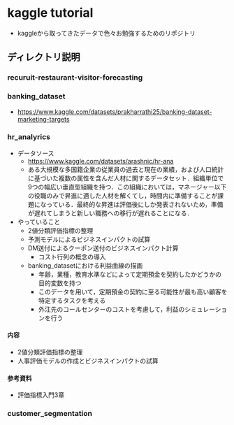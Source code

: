 # kaggle tutorial

- kaggleから取ってきたデータで色々お勉強するためのリポジトリ

## ディレクトリ説明

### recuruit-restaurant-visitor-forecasting

### banking_dataset
- https://www.kaggle.com/datasets/prakharrathi25/banking-dataset-marketing-targets
### hr_analyrics

- データソース
    - https://www.kaggle.com/datasets/arashnic/hr-ana
    - ある大規模な多国籍企業の従業員の過去と現在の業績，および人口統計に基づいた複数の属性を含んだ人材に関するデータセット．組織単位で9つの幅広い垂直型組織を持つ．この組織においては，マネージャー以下の役職のみで昇進に適した人材を解くてし，時間内に準備することが課題になっている．最終的な昇進は評価後にしか発表されないため，準備が遅れてしまうと新しい職務への移行が遅れることになる．
- やっていること
    - 2値分類評価指標の整理
    - 予測モデルによるビジネスインパクトの試算
    - DM送付によるクーポン送付のビジネスインパクト計算
        - コスト行列の概念の導入
    - banking_datasetにおける利益曲線の描画
        - 年齢，業種，教育水準などによって定期預金を契約したかどうかの目的変数を持つ
        - このデータを用いて，定期預金の契約に至る可能性が最も高い顧客を特定するタスクを考える
        - 外注先のコールセンターのコストを考慮して，利益のシミュレーションを行う

#### 内容
- 2値分類評価指標の整理
- 人事評価モデルの作成とビジネスインパクトの試算
#### 参考資料

- 評価指標入門3章

### customer_segmentation
